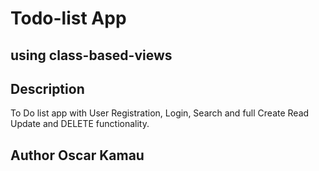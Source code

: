 # Todo-list App
## using class-based-views
## Description
To Do list app with User Registration, Login, Search and full Create Read Update and DELETE functionality.
## Author Oscar Kamau

